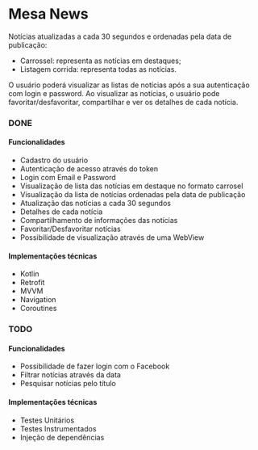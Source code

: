 # Mesa News

Notícias atualizadas a cada 30 segundos e ordenadas pela data de publicação:
- Carrossel: representa as notícias em destaques;
- Listagem corrida: representa todas as notícias.

O usuário poderá visualizar as listas de notícias após a sua autenticação com login e password. Ao visualizar as notícias, o usuário pode favoritar/desfavoritar, compartilhar e ver os detalhes de cada notícia.

### DONE
#### Funcionalidades
- Cadastro do usuário
- Autenticação de acesso através do token
- Login com Email e Password
- Visualização de lista das notícias em destaque no formato carrosel
- Visualização da lista de notícias ordenadas pela data de publicação
- Atualização das notícias a cada 30 segundos
- Detalhes de cada notícia
- Compartilhamento de informações das notícias
- Favoritar/Desfavoritar notícias
- Possibilidade de visualização através de uma WebView

#### Implementações técnicas
- Kotlin
- Retrofit
- MVVM
- Navigation
- Coroutines

### TODO

#### Funcionalidades
- Possibilidade de fazer login com o Facebook
- Filtrar notícias através da data
- Pesquisar notícias pelo título

#### Implementações técnicas
- Testes Unitários
- Testes Instrumentados
- Injeção de dependências

